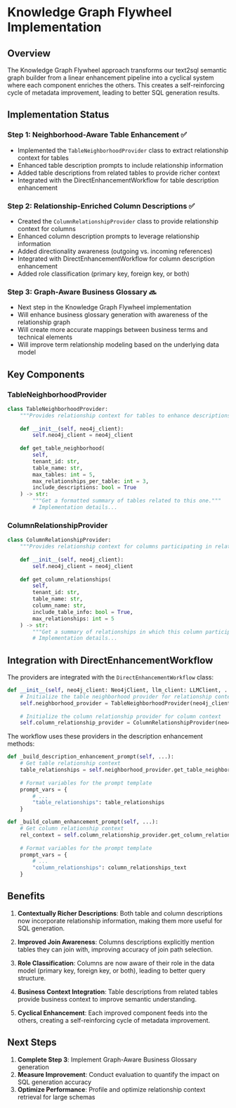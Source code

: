 # Knowledge Graph Flywheel Implementation

## Overview

The Knowledge Graph Flywheel approach transforms our text2sql semantic graph builder from a linear enhancement pipeline into a cyclical system where each component enriches the others. This creates a self-reinforcing cycle of metadata improvement, leading to better SQL generation results.

## Implementation Status

### Step 1: Neighborhood-Aware Table Enhancement ✅

- Implemented the `TableNeighborhoodProvider` class to extract relationship context for tables
- Enhanced table description prompts to include relationship information
- Added table descriptions from related tables to provide richer context
- Integrated with the DirectEnhancementWorkflow for table description enhancement

### Step 2: Relationship-Enriched Column Descriptions ✅

- Created the `ColumnRelationshipProvider` class to provide relationship context for columns
- Enhanced column description prompts to leverage relationship information
- Added directionality awareness (outgoing vs. incoming references)
- Integrated with DirectEnhancementWorkflow for column description enhancement
- Added role classification (primary key, foreign key, or both)

### Step 3: Graph-Aware Business Glossary 🔜

- Next step in the Knowledge Graph Flywheel implementation
- Will enhance business glossary generation with awareness of the relationship graph
- Will create more accurate mappings between business terms and technical elements
- Will improve term relationship modeling based on the underlying data model

## Key Components

### TableNeighborhoodProvider

```python
class TableNeighborhoodProvider:
    """Provides relationship context for tables to enhance descriptions."""
    
    def __init__(self, neo4j_client):
        self.neo4j_client = neo4j_client
        
    def get_table_neighborhood(
        self, 
        tenant_id: str, 
        table_name: str,
        max_tables: int = 5,
        max_relationships_per_table: int = 3,
        include_descriptions: bool = True
    ) -> str:
        """Get a formatted summary of tables related to this one."""
        # Implementation details...
```

### ColumnRelationshipProvider

```python
class ColumnRelationshipProvider:
    """Provides relationship context for columns participating in relationships."""
    
    def __init__(self, neo4j_client):
        self.neo4j_client = neo4j_client
        
    def get_column_relationships(
        self, 
        tenant_id: str, 
        table_name: str, 
        column_name: str,
        include_table_info: bool = True,
        max_relationships: int = 5
    ) -> str:
        """Get a summary of relationships in which this column participates."""
        # Implementation details...
```

## Integration with DirectEnhancementWorkflow

The providers are integrated with the `DirectEnhancementWorkflow` class:

```python
def __init__(self, neo4j_client: Neo4jClient, llm_client: LLMClient, ...):
    # Initialize the table neighborhood provider for relationship context
    self.neighborhood_provider = TableNeighborhoodProvider(neo4j_client)
    
    # Initialize the column relationship provider for column context
    self.column_relationship_provider = ColumnRelationshipProvider(neo4j_client)
```

The workflow uses these providers in the description enhancement methods:

```python
def _build_description_enhancement_prompt(self, ...):
    # Get table relationship context
    table_relationships = self.neighborhood_provider.get_table_neighborhood(...)
    
    # Format variables for the prompt template
    prompt_vars = {
        # ...
        "table_relationships": table_relationships
    }

def _build_column_enhancement_prompt(self, ...):
    # Get column relationship context
    rel_context = self.column_relationship_provider.get_column_relationships(...)
    
    # Format variables for the prompt template
    prompt_vars = {
        # ...
        "column_relationships": column_relationships_text
    }
```

## Benefits

1. **Contextually Richer Descriptions**: Both table and column descriptions now incorporate relationship information, making them more useful for SQL generation.

2. **Improved Join Awareness**: Columns descriptions explicitly mention tables they can join with, improving accuracy of join path selection.

3. **Role Classification**: Columns are now aware of their role in the data model (primary key, foreign key, or both), leading to better query structure.

4. **Business Context Integration**: Table descriptions from related tables provide business context to improve semantic understanding.

5. **Cyclical Enhancement**: Each improved component feeds into the others, creating a self-reinforcing cycle of metadata improvement.

## Next Steps

1. **Complete Step 3**: Implement Graph-Aware Business Glossary generation
2. **Measure Improvement**: Conduct evaluation to quantify the impact on SQL generation accuracy
3. **Optimize Performance**: Profile and optimize relationship context retrieval for large schemas